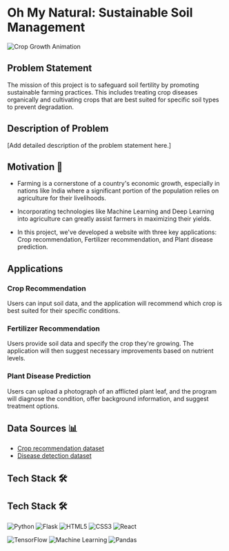# Oh My Natural: Sustainable Soil Management

![Crop Growth Animation](https://media.istockphoto.com/id/1218970851/photo/conceptual-presentation-of-the-collection-of-important-data-and-analysis-of-plant-growth-on.jpg?b=1&s=612x612&w=0&k=20&c=ql9-bo6WtNlKJ44cEoqyR7dU8WwfF3iSR6GA2WlytCo=)

## Problem Statement

The mission of this project is to safeguard soil fertility by promoting sustainable farming practices. This includes treating crop diseases organically and cultivating crops that are best suited for specific soil types to prevent degradation.


## Description of Problem

[Add detailed description of the problem statement here.]

## Motivation 💪

- Farming is a cornerstone of a country's economic growth, especially in nations like India where a significant portion of the population relies on agriculture for their livelihoods.

- Incorporating technologies like Machine Learning and Deep Learning into agriculture can greatly assist farmers in maximizing their yields.

- In this project, we've developed a website with three key applications: Crop recommendation, Fertilizer recommendation, and Plant disease prediction.

## Applications

### Crop Recommendation

Users can input soil data, and the application will recommend which crop is best suited for their specific conditions.

### Fertilizer Recommendation

Users provide soil data and specify the crop they're growing. The application will then suggest necessary improvements based on nutrient levels.

### Plant Disease Prediction

Users can upload a photograph of an afflicted plant leaf, and the program will diagnose the condition, offer background information, and suggest treatment options.

## Data Sources 📊

- [Crop recommendation dataset](https://www.kaggle.com/datasets/vipoooool/new-plant-diseases-dataset) 
- [Disease detection dataset](https://www.kaggle.com/datasets/vipoooool/new-plant-diseases-dataset) 

## Tech Stack 🛠

## Tech Stack 🛠

![Python](https://img.shields.io/badge/python-3670A0?style=for-the-badge&logo=python&logoColor=ffdd54) ![Flask](https://img.shields.io/badge/flask-%23000.svg?style=for-the-badge&logo=flask&logoColor=white) ![HTML5](https://img.shields.io/badge/html5-%23E34F26.svg?style=for-the-badge&logo=html5&logoColor=white) ![CSS3](https://img.shields.io/badge/css3-%231572B6.svg?style=for-the-badge&logo=css3&logoColor=white) ![React](https://img.shields.io/badge/react-%2320232a.svg?style=for-the-badge&logo=react&logoColor=%2361DAFB) 

![TensorFlow](https://img.shields.io/badge/TensorFlow-%23FF6F00.svg?style=for-the-badge&logo=TensorFlow&logoColor=white) ![Machine Learning](https://img.shields.io/badge/Machine%20Learning-%234ea94b.svg?style=for-the-badge&logo=Machine%20Learning&logoColor=white) ![Pandas](https://img.shields.io/badge/pandas-%23150458.svg?style=for-the-badge&logo=pandas&logoColor=white) 


